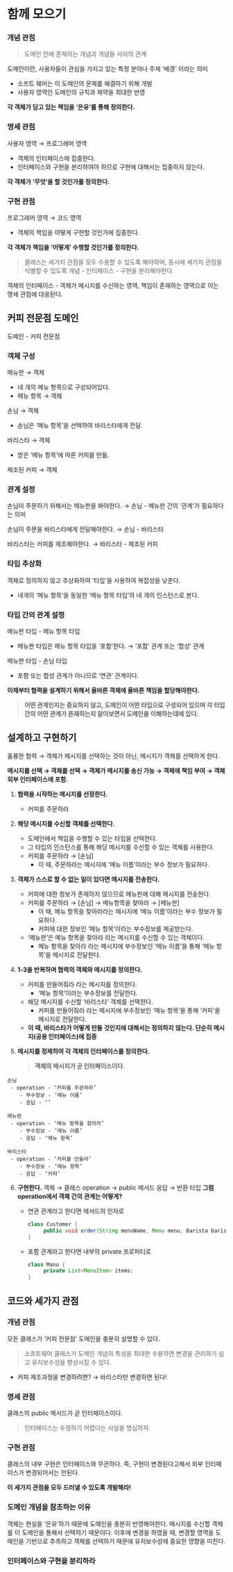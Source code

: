 # 함께 모으기

### 개념 관점

> 도메인 안에 존재하는 개념과 개념들 사이의 관계
>

도메인이란, 사용자들이 관심을 가지고 있는 특정 분야나 주제 ‘배경’ 이라는 의미

- 소프트 웨어는 이 도메인의 문제를 해결하기 위해 개발
- 사용자 영역인 도메인의 규칙과 제약을 최대한 반영

**각 객체가 담고 있는 책임을 ‘은유’를 통해 정의한다.**

### 명세 관점

사용자 영역 → 프로그래머 영역

- 객체의 인터페이스에 집중한다.
- 인터페이스와 구현을 분리하여야 하므로 구현에 대해서는 집중하지 않는다.

**각 객체가 ‘무엇’을 할 것인가를 정의한다.**

### 구현 관점

프로그래머 영역 → 코드 영역

- 객체의 책임을 어떻게 구현할 것인가에 집중한다.

**각 객체가 책임을 ‘어떻게’ 수행할 것인가를 정의한다.**

> 클래스는 세가지 관점을 모두 수용할 수 있도록 해야하며, 동시에 세가지 관점을 식별할 수 있도록 개념 - 인터페이스 - 구현을 분리해야한다.
>

객체의 인터페이스 - 객체가 메시지를 수신하는 영역, 책임이 존재하는 영역으로 이는 명세 관점에 대응된다.

## 커피 전문점 도메인

도메인 - 커피 전문점

### 객체 구성

메뉴판 → 객체

- 네 개의 메뉴 항목으로 구성되어있다.
- 메뉴 항목 → 객체

손님 → 객체

- 손님은 ‘메뉴 항목’을 선택하여 바리스타에게 전달.

바리스타 → 객체

- 받은 ‘메뉴 항목’에 따른 커피를 만듦.

제조된 커피 → 객체

### 관계 설정

손님이 주문하기 위해서는 메뉴판을 봐야한다. → 손님 - 메뉴판 간의 ‘관계’가 필요하다는 의미

손님이 주문을 바리스타에게 전달해야한다. → 손님 - 바리스타

바리스타는 커피를 제조해야한다.  → 바리스타 - 제조된 커피

### 타입 추상화

객체로 정의하지 않고 추상화하여 ‘타입’을 사용하여 복잡성을 낮춘다.

- 네개의 ‘메뉴 항목’을 동일한 ‘메뉴 항목 타입’의 네 개의 인스턴스로 본다.

### 타입 간의 관계 설정

메뉴판 타입 - 메뉴 항목 타입

- 메뉴판 타입은 메뉴 항목 타입을 ‘포함’한다. → ‘포함’ 관계 또는 ‘합성’ 관계

메뉴판 타입 - 손님 타입
- 포함 또는 합성 관계가 아니므로 ‘연관’ 관계이다.


**이제부터 협력을 설계하기 위해서 올바른 객체에 올바른 책임을 할당해야한다.**

> **어떤 관계인지는 중요하지 않고, 도메인이 어떤 타입으로 구성되어 있으며 각 타입 간의 어떤 관계가 존재하는지 알아보면서 도메인을 이해하는데에 있다.**
>

## 설계하고 구현하기

훌륭한 협력 → 객체가 메시지를 선택하는 것이 아닌, 메시지가 객체를 선택하게 한다.

**메시지를 선택 → 객체를 선택 → 객체가 메시지를 송신 가능 → 객체에 책임 부여 → 객체 외부 인터페이스에 포함.**

1. **협력을 시작하는 메시지를 선정한다.**
    - 커피를 주문하라
2. **해당 메시지를 수신할 객체를 선택한다.**
    - 도메인에서 책임을 수행할 수 있는 타입을 선택한다.
    - 그 타입의 인스턴스를 통해 해당 메시지를 수신할 수 있는 객체를 사용한다.
    - 커피를 주문하라 → [손님]
        - 이 때, 주문하라는 메시지에 ‘메뉴 이름’이라는 부수 정보가 필요하다.
3. **객체가 스스로 할 수 없는 일이 있다면 메시지를 전송한다.**
    - 커피에 대한 정보가 존재하지 않으므로 메뉴판에 대해 메시지를 전송한다.
    - 커피를 주문하라 → [손님] → 메뉴항목을 찾아라 → [메뉴판]
        - 이 때, 메뉴 항목을 찾아라라는 메시지에 ‘메뉴 이름’이라는 부수 정보가 필요하다.
        - 커피에 대한 정보인 ‘메뉴 항목’이라는 부수정보를 제공받는다.
    - ‘메뉴판’은 메뉴 항목을 찾아라 라는 메시지를 수신할 수 있는 객체이다.
        - 메뉴 항목을 찾아라 라는 메시지에 부수정보인 ‘메뉴 이름’을 통해 ‘메뉴 항목’을 메시지로 전달한다.

4. **1-3을 반복하며 협력의 객체와 메시지를 정의한다.**
    - 커피를 만들어줘라 라는 메시지를 정의한다.
        - ‘메뉴 항목’이라는 부수정보를 전달한다.
    - 해당 메시지를 수신할 ‘바리스타’ 객체를 선택한다.
        - 커피를 만들어줘라 라는 메시지에 부수정보인 ‘메뉴 항목’을 통해 ‘커피’을 메시지로 전달한다.
    - **이 때, 바리스타가 어떻게 만들 것인지에 대해서는 정의하지 않는다. 단순히 메시지(공용 인터페이스)에 집중**
  5. **메시지를 정제하여 각 객체의 인터페이스를 정의한다.**
     > **객체의 메시지가 곧 인터페이스이다.**


    손님
     - operation - ‘커피를 주문하라’
        - 부수정보 - ‘메뉴 이름’
        - 응답 - ‘’

    메뉴판
     - operation - ‘메뉴 항목을 찾아라’
        - 부수정보 - ‘메뉴 이름’
        - 응답 - ‘메뉴 항목’

    바리스타
     - operation - ‘커피를 만들라’
        - 부수정보 - ‘메뉴 항목’
        - 응답 - ‘커피’

6. **구현한다.**
  객체 → 클래스
     operation → public 메서드
     응답 → 반환 타입
     **그럼 operation에서 객체 간의 관계는 어떻게?**

    - 연관 관계라고 한다면 메서드의 인자로
         ```java
        class Customer {
              public void order(String menuName, Menu menu, Barista barista) {}
        }
        ```

    - 포함 관계라고 한다면 내부의 private 프로퍼티로
         ```java
        class Manu {
              private List<MenuItem> items;
        }
        ```


## 코드와 세가지 관점

### 개념 관점

모든 클래스가 ‘커피 전문점’ 도메인을 충분히 설명할 수 있다.

> 소프트웨어 클래스가 도메인 개념의 특성을 최대한 수용하면 변경을 관리하기 쉽고 유지보수성을 향상시킬 수 있다.
>
- 커피 제조과정을 변경하려면? → 바리스타만 변경하면 된다!

### 명세 관점

클래스의 public 메서드가 곧 인터페이스이다.

> 인터페이스는 수정하기 어렵다는 사실을 명심하자.
>

### 구현 관점

클래스의 내부 구현은 인터페이스와 무관하다. 즉, 구현이 변경된다고해서 외부 인터페이스가 변경되어서는 안된다.

**이 세가지 관점을 모두 드러낼 수 있도록 개발해라!**

### 도메인 개념을 참조하는 이유

객체는 현실을 ‘은유’하기 때문에 도메인을 충분히 반영해야한다. 메시지를 수신할 객체를 이 도메인을 통해서 선택하기 때문이다. 이후에 변경을 하였을 때, 변경할 영역을 도메인을 기반으로 추측하고 객체를 선택하기 때문에 유지보수성에 중요한 영향을 미친다.

### 인터페이스와 구현을 분리하라